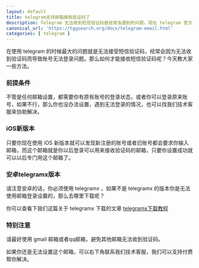 ```yaml
---
layout: default
title: telegram支持邮箱接收验证码了
description: Telegram 无法收到短信验证码是经常会遇到的问题，现在 telegram 官方支持邮箱验证了，可以帮助大家解决短信无法收到的问题，那么如何才能设置邮箱接收验证码呢？
canonical_url: 'https://tggsearch.org/docs/telegram-email.html'
categories: [ telegram ]
---
```

在使用 telegram 的时候最大的问题就是无法接受短信验证码，经常会因为无法收到验证码而导致账号无法登录问题。那么如何才能接收短信验证码呢？今天教大家一些方法。

### 前提条件
不管是任何邮箱设置，都需要你有原有账号的登录状态，或者你可以登录原来账号，如果不行，那么你也没办法设置，遇到无法登录的情况，也可以找我们技术客服来协助解决。

### iOS新版本
只要你现在使用 iOS 新版本就可以发现新注册的账号或者旧账号都会要求你输入邮箱，而这个邮箱就是你以后登录可以用来接收验证码的邮箱，只要你设置成功就可以以后专门用这个邮箱了。

### 安卓telegramx版本
请注意安卓的话，你必须使用 telegramx ，如果不是 telegramx 的版本你是无法使用邮箱登录设置的，那么去哪里下载呢？

你可以查看下我们这篇关于 telegramx 下载的文章 [telegramx下载教程](./telegramx.html)

### 特别注意
请最好使用 gmail 邮箱或者qq邮箱，避免其他邮箱无法收到验证码。

如果你还是无法设置这个邮箱，可以右下角联系我们技术客服，我们可以支持付费帮你解决。